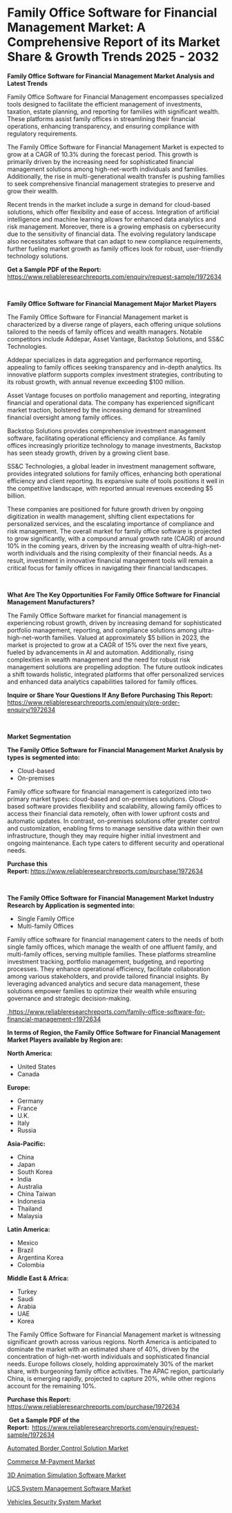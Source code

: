 <p><h1>Family Office Software for Financial Management Market: A Comprehensive Report of its Market Share & Growth Trends 2025 - 2032</h1></p><p><strong>Family Office Software for Financial Management Market Analysis and Latest Trends</strong></p>
<p><p>Family Office Software for Financial Management encompasses specialized tools designed to facilitate the efficient management of investments, taxation, estate planning, and reporting for families with significant wealth. These platforms assist family offices in streamlining their financial operations, enhancing transparency, and ensuring compliance with regulatory requirements.</p><p>The Family Office Software for Financial Management Market is expected to grow at a CAGR of 10.3% during the forecast period. This growth is primarily driven by the increasing need for sophisticated financial management solutions among high-net-worth individuals and families. Additionally, the rise in multi-generational wealth transfer is pushing families to seek comprehensive financial management strategies to preserve and grow their wealth.</p><p>Recent trends in the market include a surge in demand for cloud-based solutions, which offer flexibility and ease of access. Integration of artificial intelligence and machine learning allows for enhanced data analytics and risk management. Moreover, there is a growing emphasis on cybersecurity due to the sensitivity of financial data. The evolving regulatory landscape also necessitates software that can adapt to new compliance requirements, further fueling market growth as family offices look for robust, user-friendly technology solutions.</p></p>
<p><strong>Get a Sample PDF of the Report:&nbsp;</strong> <a href="https://www.reliableresearchreports.com/enquiry/request-sample/1972634?utm_campaign=16&utm_medium=2&utm_source=Github&utm_content=ia&utm_term=11032025&utm_id=family-office-software-for-financial-management">https://www.reliableresearchreports.com/enquiry/request-sample/1972634</a></p>
<p>&nbsp;</p>
<p><strong>Family Office Software for Financial Management Major Market Players</strong></p>
<p><p>The Family Office Software for Financial Management market is characterized by a diverse range of players, each offering unique solutions tailored to the needs of family offices and wealth managers. Notable competitors include Addepar, Asset Vantage, Backstop Solutions, and SS&C Technologies. </p><p>Addepar specializes in data aggregation and performance reporting, appealing to family offices seeking transparency and in-depth analytics. Its innovative platform supports complex investment strategies, contributing to its robust growth, with annual revenue exceeding $100 million.</p><p>Asset Vantage focuses on portfolio management and reporting, integrating financial and operational data. The company has experienced significant market traction, bolstered by the increasing demand for streamlined financial oversight among family offices.</p><p>Backstop Solutions provides comprehensive investment management software, facilitating operational efficiency and compliance. As family offices increasingly prioritize technology to manage investments, Backstop has seen steady growth, driven by a growing client base.</p><p>SS&C Technologies, a global leader in investment management software, provides integrated solutions for family offices, enhancing both operational efficiency and client reporting. Its expansive suite of tools positions it well in the competitive landscape, with reported annual revenues exceeding $5 billion.</p><p>These companies are positioned for future growth driven by ongoing digitization in wealth management, shifting client expectations for personalized services, and the escalating importance of compliance and risk management. The overall market for family office software is projected to grow significantly, with a compound annual growth rate (CAGR) of around 10% in the coming years, driven by the increasing wealth of ultra-high-net-worth individuals and the rising complexity of their financial needs. As a result, investment in innovative financial management tools will remain a critical focus for family offices in navigating their financial landscapes.</p></p>
<p>&nbsp;</p>
<p><strong>What Are The Key Opportunities For Family Office Software for Financial Management Manufacturers?</strong></p>
<p><p>The Family Office Software market for financial management is experiencing robust growth, driven by increasing demand for sophisticated portfolio management, reporting, and compliance solutions among ultra-high-net-worth families. Valued at approximately $5 billion in 2023, the market is projected to grow at a CAGR of 15% over the next five years, fueled by advancements in AI and automation. Additionally, rising complexities in wealth management and the need for robust risk management solutions are propelling adoption. The future outlook indicates a shift towards holistic, integrated platforms that offer personalized services and enhanced data analytics capabilities tailored for family offices.</p></p>
<p><strong>Inquire or Share Your Questions If Any Before Purchasing This Report:</strong> <a href="https://www.reliableresearchreports.com/enquiry/pre-order-enquiry/1972634?utm_campaign=16&utm_medium=2&utm_source=Github&utm_content=ia&utm_term=11032025&utm_id=family-office-software-for-financial-management">https://www.reliableresearchreports.com/enquiry/pre-order-enquiry/1972634</a></p>
<p>&nbsp;</p>
<p><strong>Market Segmentation</strong></p>
<p><strong>The Family Office Software for Financial Management Market Analysis by types is segmented into:</strong></p>
<p><ul><li>Cloud-based</li><li>On-premises</li></ul></p>
<p><p>Family office software for financial management is categorized into two primary market types: cloud-based and on-premises solutions. Cloud-based software provides flexibility and scalability, allowing family offices to access their financial data remotely, often with lower upfront costs and automatic updates. In contrast, on-premises solutions offer greater control and customization, enabling firms to manage sensitive data within their own infrastructure, though they may require higher initial investment and ongoing maintenance. Each type caters to different security and operational needs.</p></p>
<p><strong>Purchase this Report:&nbsp;</strong><a href="https://www.reliableresearchreports.com/purchase/1972634?utm_campaign=16&utm_medium=2&utm_source=Github&utm_content=ia&utm_term=11032025&utm_id=family-office-software-for-financial-management">https://www.reliableresearchreports.com/purchase/1972634</a></p>
<p>&nbsp;</p>
<p><strong>The Family Office Software for Financial Management Market Industry Research by Application is segmented into:</strong></p>
<p><ul><li>Single Family Office</li><li>Multi-family Offices</li></ul></p>
<p><p>Family office software for financial management caters to the needs of both single family offices, which manage the wealth of one affluent family, and multi-family offices, serving multiple families. These platforms streamline investment tracking, portfolio management, budgeting, and reporting processes. They enhance operational efficiency, facilitate collaboration among various stakeholders, and provide tailored financial insights. By leveraging advanced analytics and secure data management, these solutions empower families to optimize their wealth while ensuring governance and strategic decision-making.</p></p>
<p><a href="https://www.reliableresearchreports.com/family-office-software-for-financial-management-r1972634?utm_campaign=16&utm_medium=2&utm_source=Github&utm_content=ia&utm_term=11032025&utm_id=family-office-software-for-financial-management">&nbsp;https://www.reliableresearchreports.com/family-office-software-for-financial-management-r1972634</a></p>
<p><strong>In terms of Region, the Family Office Software for Financial Management Market Players available by Region are:</strong></p>
<p>
    <p> <strong> North America: </strong>
        <ul>
            <li>United States</li>
            <li>Canada</li>
        </ul>
        </p> 
    <p> <strong> Europe: </strong>
        <ul>
            <li>Germany</li>
            <li>France</li>
            <li>U.K.</li>
            <li>Italy</li>
            <li>Russia</li>
        </ul>
        </p> 
    <p> <strong> Asia-Pacific: </strong>
        <ul>
            <li>China</li>
            <li>Japan</li>
            <li>South Korea</li>
            <li>India</li>
            <li>Australia</li>
            <li>China Taiwan</li>
            <li>Indonesia</li>
            <li>Thailand</li>
            <li>Malaysia</li>
        </ul>
        </p> 
    <p> <strong> Latin America: </strong>
        <ul>
            <li>Mexico</li>
            <li>Brazil</li>
            <li>Argentina Korea</li>
            <li>Colombia</li>
        </ul>
        </p> 
    <p> <strong> Middle East & Africa: </strong>
        <ul>
            <li>Turkey</li>
            <li>Saudi</li>
            <li>Arabia</li>
            <li>UAE</li>
            <li>Korea</li>
        </ul>
    </p>
    </p>
<p><p>The Family Office Software for Financial Management market is witnessing significant growth across various regions. North America is anticipated to dominate the market with an estimated share of 40%, driven by the concentration of high-net-worth individuals and sophisticated financial needs. Europe follows closely, holding approximately 30% of the market share, with burgeoning family office activities. The APAC region, particularly China, is emerging rapidly, projected to capture 20%, while other regions account for the remaining 10%.</p></p>
<p><strong>Purchase this Report: </strong><a href="https://www.reliableresearchreports.com/purchase/1972634?utm_campaign=16&utm_medium=2&utm_source=Github&utm_content=ia&utm_term=11032025&utm_id=family-office-software-for-financial-management">https://www.reliableresearchreports.com/purchase/1972634</a></p>
<p>&nbsp;<strong>Get a Sample PDF of the Report:&nbsp;&nbsp;</strong><a href="https://www.reliableresearchreports.com/enquiry/request-sample/1972634?utm_campaign=16&utm_medium=2&utm_source=Github&utm_content=ia&utm_term=11032025&utm_id=family-office-software-for-financial-management">https://www.reliableresearchreports.com/enquiry/request-sample/1972634</a></p>
<p><strong></strong></p>
<p><p><a href="https://github.com/brinnoifon/Market-Research-Report-List-1/blob/main/automated-border-control-solution-market.md?utm_campaign=16&utm_medium=2&utm_source=Github&utm_content=ia&utm_term=11032025&utm_id=family-office-software-for-financial-management">Automated Border Control Solution Market</a></p><p><a href="https://github.com/trenkkwasek84/Market-Research-Report-List-1/blob/main/commerce-m-payment-market.md?utm_campaign=16&utm_medium=2&utm_source=Github&utm_content=ia&utm_term=11032025&utm_id=family-office-software-for-financial-management">Commerce M-Payment Market</a></p><p><a href="https://github.com/sulvantomppa/Market-Research-Report-List-1/blob/main/3d-animation-simulation-software-market.md?utm_campaign=16&utm_medium=2&utm_source=Github&utm_content=ia&utm_term=11032025&utm_id=family-office-software-for-financial-management">3D Animation Simulation Software Market</a></p><p><a href="https://github.com/rjaibiagha/Market-Research-Report-List-1/blob/main/ucs-system-management-software-market.md?utm_campaign=16&utm_medium=2&utm_source=Github&utm_content=ia&utm_term=11032025&utm_id=family-office-software-for-financial-management">UCS System Management Software Market</a></p><p><a href="https://github.com/rumaskdallys2/Market-Research-Report-List-1/blob/main/vehicles-security-system-market.md?utm_campaign=16&utm_medium=2&utm_source=Github&utm_content=ia&utm_term=11032025&utm_id=family-office-software-for-financial-management">Vehicles Security System Market</a></p></p>